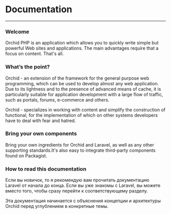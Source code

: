 # Documentation
----------
 
### Welcome

Orchid PHP is an application which allows you to quickly write simple but powerful Web sites and applications. The main advantages require that a focus on content. That's all.



### What’s the point?


Orchid - an extension of the framework for the general purpose web programming, which can be used to develop almost any web application. Due to its lightness and to the presence of advanced means of cache, it is particularly suitable for application development with a large flow of traffic, such as portals, forums, e-commerce and others.

Orchid - specializes in working with content and simplify the construction of functional, for the implementation of which on other systems developers have to deal with fear and hatred.


### Bring your own components
Bring your own ingredients for Orchid and Laravel, as well as any other supporting standards.It's also easy to integrate third-party components found on Packagist.


### How to read this documentation

Если вы новичок, то я рекомендую вам прочитать документацию Laravel от начала до конца. 
Если вы уже знакомы с Laravel, вы можете вместо того, чтобы сразу перейти к соответствующему разделу.

Эта документация начинается с объяснения концепции и архитектуры Orchid перед углублением в конкретные темы.
